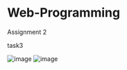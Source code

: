 # Web-Programming

Assignment 2








task3

![image](https://github.com/AkhlaqqAhmad/Web-Programming/assets/96955841/71b4882f-8d9c-404f-b735-4e7d68ce4aef)
![image](https://github.com/AkhlaqqAhmad/Web-Programming/assets/96955841/dc94401f-b9fe-4758-984e-9ee009e076cb)


